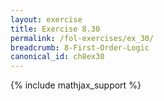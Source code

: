 ```yaml
---
layout: exercise
title: Exercise 8.30
permalink: /fol-exercises/ex_30/
breadcrumb: 8-First-Order-Logic
canonical_id: ch8ex30
---
```


{% include mathjax_support %}

